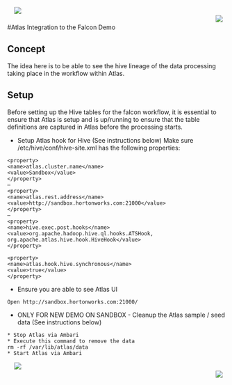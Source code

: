 &nbsp;&nbsp;&nbsp;&nbsp;[<img src="https://raw.githubusercontent.com/sainib/hadoop-data-pipeline/master/READMEs/imgs/prev.jpg">](https://github.com/sainib/hadoop-data-pipeline/blob/master/READMEs/3_ATLAS_OR_NOT.md)&nbsp;&nbsp;&nbsp;&nbsp;&nbsp;&nbsp;&nbsp;&nbsp;&nbsp;&nbsp;&nbsp;&nbsp;&nbsp;&nbsp;&nbsp;&nbsp;&nbsp;&nbsp;&nbsp;&nbsp;&nbsp;&nbsp;&nbsp;&nbsp;&nbsp;&nbsp;&nbsp;&nbsp;&nbsp;&nbsp;&nbsp;&nbsp;&nbsp;&nbsp;&nbsp;&nbsp;&nbsp;&nbsp;&nbsp;&nbsp;&nbsp;&nbsp;&nbsp;&nbsp;&nbsp;&nbsp;&nbsp;&nbsp;&nbsp;&nbsp;&nbsp;&nbsp;&nbsp;&nbsp;&nbsp;&nbsp;&nbsp;&nbsp;&nbsp;&nbsp;&nbsp;&nbsp;&nbsp;&nbsp;&nbsp;&nbsp;&nbsp;&nbsp;&nbsp;&nbsp;&nbsp;&nbsp;&nbsp;&nbsp;&nbsp;&nbsp;&nbsp;&nbsp;&nbsp;&nbsp;&nbsp;&nbsp;&nbsp;&nbsp;&nbsp;&nbsp;&nbsp;&nbsp;&nbsp;&nbsp;&nbsp;&nbsp;&nbsp;&nbsp;&nbsp;&nbsp;&nbsp;&nbsp;&nbsp;&nbsp;&nbsp;&nbsp;&nbsp;&nbsp;&nbsp;&nbsp;&nbsp;&nbsp;&nbsp;&nbsp;&nbsp;&nbsp;&nbsp;&nbsp;&nbsp;&nbsp;&nbsp;&nbsp;&nbsp;&nbsp;&nbsp;&nbsp;[<img src="https://raw.githubusercontent.com/sainib/hadoop-data-pipeline/master/READMEs/imgs/next.jpg">](https://github.com/sainib/hadoop-data-pipeline/blob/master/READMEs/5_INSTALL_OPTIONS.md)
#Atlas Integration to the Falcon Demo

## Concept

The idea here is to be able to see the hive lineage of the data processing taking place in the workflow within Atlas. 

## Setup 

Before setting up the Hive tables for the falcon workflow, it is essential to ensure that Atlas is setup and is up/running to ensure that 
the table definitions are captured in Atlas before the processing starts. 

* Setup Atlas hook for Hive (See instructions below)
Make sure /etc/hive/conf/hive-site.xml has the following properties: 
```
<property>
<name>atlas.cluster.name</name>
<value>Sandbox</value>
</property>
–
<property>
<name>atlas.rest.address</name>
<value>http://sandbox.hortonworks.com:21000</value>
</property>
–
<property>
<name>hive.exec.post.hooks</name>
<value>org.apache.hadoop.hive.ql.hooks.ATSHook, org.apache.atlas.hive.hook.HiveHook</value>
</property>

<property>
<name>atlas.hook.hive.synchronous</name>
<value>true</value>
</property>

```
* Ensure you are able to see Atlas UI
```
Open http://sandbox.hortonworks.com:21000/ 
```
* ONLY FOR NEW DEMO ON SANDBOX - Cleanup the Atlas sample / seed data (See instructions below) 

```
* Stop Atlas via Ambari
* Execute this command to remove the data 
rm -rf /var/lib/atlas/data
* Start Atlas via Ambari

```

&nbsp;&nbsp;&nbsp;&nbsp;[<img src="https://raw.githubusercontent.com/sainib/hadoop-data-pipeline/master/READMEs/imgs/prev.jpg">](https://github.com/sainib/hadoop-data-pipeline/blob/master/READMEs/3_ATLAS_OR_NOT.md)&nbsp;&nbsp;&nbsp;&nbsp;&nbsp;&nbsp;&nbsp;&nbsp;&nbsp;&nbsp;&nbsp;&nbsp;&nbsp;&nbsp;&nbsp;&nbsp;&nbsp;&nbsp;&nbsp;&nbsp;&nbsp;&nbsp;&nbsp;&nbsp;&nbsp;&nbsp;&nbsp;&nbsp;&nbsp;&nbsp;&nbsp;&nbsp;&nbsp;&nbsp;&nbsp;&nbsp;&nbsp;&nbsp;&nbsp;&nbsp;&nbsp;&nbsp;&nbsp;&nbsp;&nbsp;&nbsp;&nbsp;&nbsp;&nbsp;&nbsp;&nbsp;&nbsp;&nbsp;&nbsp;&nbsp;&nbsp;&nbsp;&nbsp;&nbsp;&nbsp;&nbsp;&nbsp;&nbsp;&nbsp;&nbsp;&nbsp;&nbsp;&nbsp;&nbsp;&nbsp;&nbsp;&nbsp;&nbsp;&nbsp;&nbsp;&nbsp;&nbsp;&nbsp;&nbsp;&nbsp;&nbsp;&nbsp;&nbsp;&nbsp;&nbsp;&nbsp;&nbsp;&nbsp;&nbsp;&nbsp;&nbsp;&nbsp;&nbsp;&nbsp;&nbsp;&nbsp;&nbsp;&nbsp;&nbsp;&nbsp;&nbsp;&nbsp;&nbsp;&nbsp;&nbsp;&nbsp;&nbsp;&nbsp;&nbsp;&nbsp;&nbsp;&nbsp;&nbsp;&nbsp;&nbsp;&nbsp;&nbsp;&nbsp;&nbsp;&nbsp;&nbsp;&nbsp;[<img src="https://raw.githubusercontent.com/sainib/hadoop-data-pipeline/master/READMEs/imgs/next.jpg">](https://github.com/sainib/hadoop-data-pipeline/blob/master/READMEs/5_INSTALL_OPTIONS.md)